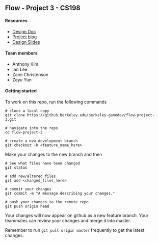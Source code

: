 ## Flow - Project 3 - CS198

#### Resources
- [Design Doc](https://docs.google.com/document/d/1iZ58ZY7DGJ8SNls9QWD5kMhCNTQEN5km6jn7zug6EZ0/edit?usp=sharing)
- [Project blog](https://docs.google.com/document/d/1KuAQiiSmCHOheAMBVLrjGD1DpeaVGfdC6poSwTTFxvI/edit?usp=sharing)
- [Design Slides](https://docs.google.com/presentation/d/14audTPKnfPbB7gPINnEz_liyAf7ZbxNm7rzf_z0w1Wg/edit?usp=sharing)

#### Team members
- Anthony Kim
- Ian Lee
- Zane Christenson
- Zeyu Yun

#### Getting started
To work on this repo, run the following commands
```
# clone a local copy
git clone https://github.berkeley.edu/berkeley-gamedev/flow-project-3.git

# navigate into the repo
cd flow-project-3

# create a new development branch
git checkout -b <feature_name_here>

```
Make your changes to the new branch and then
```
# See what files have been changed
git status

# add new/altered files
git add <changed_files_here>

# commit your changes
git commit -m "A message describing your changes."

# push your changes to the remote repo
git push origin head
```
Your changes will now appear on github as a new feature branch. Your teammates can review your changes and merge
it into master.

Remember to run `git pull origin master` frequently to get the latest changes.
